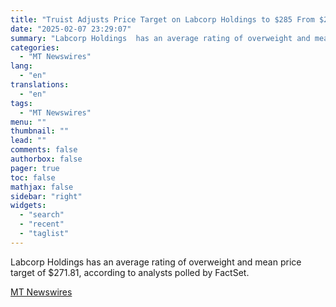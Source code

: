 ```yaml
---
title: "Truist Adjusts Price Target on Labcorp Holdings to $285 From $275"
date: "2025-02-07 23:29:07"
summary: "Labcorp Holdings  has an average rating of overweight and mean price target of $271.81, according to analysts polled by FactSet."
categories:
  - "MT Newswires"
lang:
  - "en"
translations:
  - "en"
tags:
  - "MT Newswires"
menu: ""
thumbnail: ""
lead: ""
comments: false
authorbox: false
pager: true
toc: false
mathjax: false
sidebar: "right"
widgets:
  - "search"
  - "recent"
  - "taglist"
---
```


Labcorp Holdings has an average rating of overweight and mean price target of $271.81, according to analysts polled by FactSet.

[MT Newswires](https://www.tradingview.com/news/mtnewswires.com:20250207:A3312671:0/)
